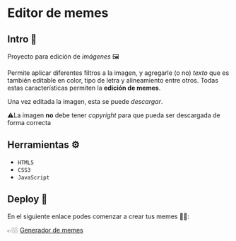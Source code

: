 # Editor de memes
## Intro 📌
Proyecto para edición de *imágenes* 🖼️

Permite aplicar diferentes filtros a la imagen, y agregarle (o no) *texto* que es también editable en color, tipo de letra y alineamiento entre otros. Todas estas características permiten la **edición de memes**.

Una vez editada la imagen, esta se puede *descargar*.

⚠️La imagen **no** debe tener *copyright* para que pueda ser descargada de forma correcta 
## Herramientas ⚙️
- `HTML5`
- `CSS3`
- `JavaScript`
## Deploy 🚀
En el siguiente enlace podes comenzar a crear tus memes 🙌🏼:

👉🏼 [Generador de memes](https://sami1793.github.io/portfolio/)
